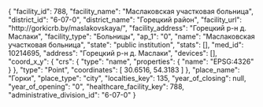 {
    "facility_id": 788,
    "facility_name": "Маслаковская участковая больница",
    "district_id": "6-07-0",
    "district_name": "Горецкий район",
    "facility_url": "http:\/\/gorkicrb.by\/maslakovskaya\/",
    "facility_address": "Горецкий р-н д. Маслаки",
    "facility_type": "Больницы",
    "ap_1": "0",
    "name": "Маслаковская участковая больница",
    "state": "public institution",
    "stats": [],
    "med_id": 10214695,
    "address": "Горецкий р-н д. Маслаки",
    "devices": [],
    "coord_x_y": {
        "crs": {
            "type": "name",
            "properties": {
                "name": "EPSG:4326"
            }
        },
        "type": "Point",
        "coordinates": [
            30.6516,
            54.3183
        ]
    },
    "place_name": "Горки",
    "place_type": "city",
    "localties_key": 135,
    "year_of_closing": null,
    "year_of_opening": "0",
    "healthcare_facility_key": 788,
    "administrative_division_id": "6-07-0"
}